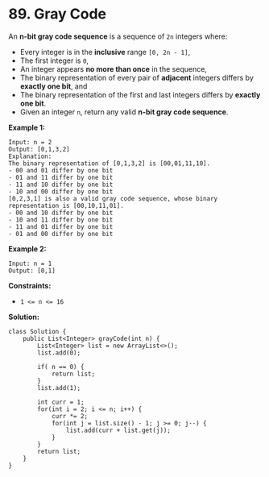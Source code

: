# 89. Gray Code

An **n-bit gray code sequence** is a sequence of `2n` integers where:

* Every integer is in the **inclusive** range `[0, 2n - 1]`,
* The first integer is `0`,
* An integer appears **no more than once** in the sequence,
* The binary representation of every pair of **adjacent** integers differs by **exactly one bit**, and
* The binary representation of the first and last integers differs by **exactly one bit**.
* Given an integer `n`, return any valid **n-bit gray code sequence**.

**Example 1:**
```
Input: n = 2
Output: [0,1,3,2]
Explanation:
The binary representation of [0,1,3,2] is [00,01,11,10].
- 00 and 01 differ by one bit
- 01 and 11 differ by one bit
- 11 and 10 differ by one bit
- 10 and 00 differ by one bit
[0,2,3,1] is also a valid gray code sequence, whose binary representation is [00,10,11,01].
- 00 and 10 differ by one bit
- 10 and 11 differ by one bit
- 11 and 01 differ by one bit
- 01 and 00 differ by one bit
```
**Example 2:**
```
Input: n = 1
Output: [0,1]
``` 

**Constraints:**

* `1 <= n <= 16`

**Solution:**
```
class Solution {
    public List<Integer> grayCode(int n) {
        List<Integer> list = new ArrayList<>();
        list.add(0);

        if( n == 0) {
            return list;   
        }
        list.add(1);

        int curr = 1;
        for(int i = 2; i <= n; i++) {
            curr *= 2;
            for(int j = list.size() - 1; j >= 0; j--) {
                list.add(curr + list.get(j));
            }
        }
        return list;
    }
}
```
